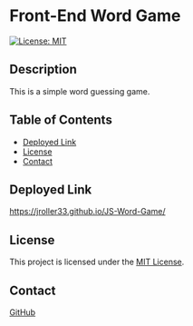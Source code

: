 # Front-End Word Game
[![License: MIT](https://img.shields.io/badge/License-MIT-blue.svg)](https://opensource.org/licenses/MIT)
## Description
This is a simple word guessing game.
## Table of Contents
- [Deployed Link](#deployed-link)
- [License](#license)
- [Contact](#contact)


## Deployed Link

https://jroller33.github.io/JS-Word-Game/

## License
This project is licensed under the [MIT License](https://www.mit.edu/~amini/LICENSE.md).

## Contact
[GitHub](https://github.com/jroller33)

